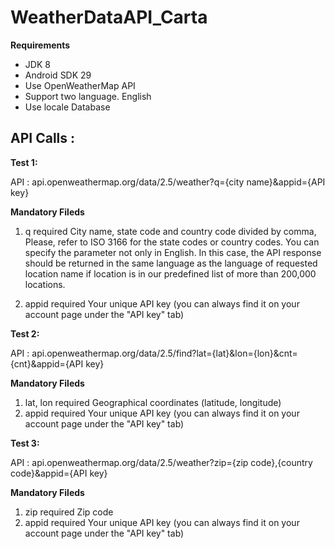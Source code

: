 # WeatherDataAPI_Carta

**Requirements**

- JDK 8
- Android SDK 29
- Use OpenWeatherMap API
- Support two language. English 
- Use locale Database

API Calls :
----------------
**Test 1:**

API : api.openweathermap.org/data/2.5/weather?q={city name}&appid={API key} 

**Mandatory Fileds**
1) q	required	City name, state code and country code divided by comma, Please, refer to ISO 3166 for the state codes or country codes.
  You can specify the parameter not only in English. In this case, the API response should be returned in the same language as the language of requested location name if   location is in our predefined list of more than 200,000 locations.

2) appid	required	Your unique API key (you can always find it on your account page under the "API key" tab)

**Test 2:**

API : api.openweathermap.org/data/2.5/find?lat={lat}&lon={lon}&cnt={cnt}&appid={API key}

**Mandatory Fileds**
1) lat, lon	required	Geographical coordinates (latitude, longitude)
2) appid	required	Your unique API key (you can always find it on your account page under the "API key" tab)

**Test 3:**

API  : api.openweathermap.org/data/2.5/weather?zip={zip code},{country code}&appid={API key}

**Mandatory Fileds**
1) zip	required	Zip code
2) appid	required	Your unique API key (you can always find it on your account page under the "API key" tab)




